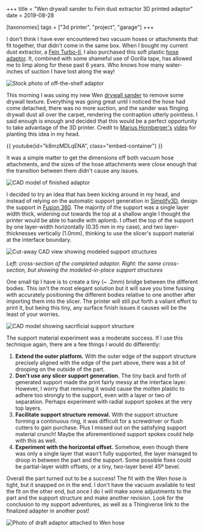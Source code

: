 +++
title = "Wen drywall sander to Fein dust extractor 3D printed adaptor"
date = 2019-08-28

[taxonomies]
tags = ["3d printer", "project", "garage"]
+++

I don't think I have ever encountered two vacuum hoses or attachments that fit together, that didn't come in the same box. When I bought my current dust extractor, a [Fein Turbo-II](https://amzn.to/2MLobD1), I also purchased this soft plastic [hose adaptor](https://amzn.to/2ZzUsPs). It, combined with some shameful use of Gorilla tape, has allowed me to limp along for these past 6 years. Who knows how many water-inches of suction I have lost along the way!

<!-- more -->

![Stock photo of off-the-shelf adaptor](https://i.snap.as/a5wfISP.jpg)

This morning I was using my new Wen [drywall sander](https://amzn.to/2L4tawS) to remove some drywall texture. Everything was going great until I noticed the hose had come detached, there was no more suction, and the sander was flinging drywall dust all over the carpet, rendering the contraption utterly pointless. I said enough is enough and decided that this would be a perfect opportunity to take advantage of the 3D printer. Credit to [Marius Hornberger's](https://www.youtube.com/channel/UCn7lavsPdVGV0qmEEBT6NyA) [video](https://www.youtube.com/watch?v=k8mzMDLqENA) for planting this idea in my head.

{{ youtube(id="k8mzMDLqENA", class="embed-container") }}

It was a simple matter to get the dimensions off both vacuum hose attachments, and the sizes of the hose attachments were close enough that the transition between them didn't cause any issues.

![CAD model of finished adaptor](https://i.snap.as/v40lkxj.jpg)

I decided to try an idea that has been kicking around in my head, and instead of relying on the automatic support generation in [Simplify3D](https://www.simplify3d.com/), design the support in [Fusion 360](https://knowledge.autodesk.com/search-result/caas/sfdcarticles/sfdcarticles/How-to-activate-start-up-or-educational-licensing-for-Fusion-360.html). The majority of the support was a single layer width thick, widening out towards the top at a shallow angle I thought the printer would be able to handle with aplomb. I offset the top of the support by one layer-width horizontally (0.35 mm in my case), and two layer-thicknesses vertically (1.0mm), thinking to use the slicer's support material at the interface boundary.

![Cut-away CAD view showing modeled support structures](https://i.snap.as/2cdq5P4.jpg)

_Left: cross-section of the completed adaptor. Right: the same cross-section, but showing the modeled-in-place support structures_

One small tip I have is to create a tiny (~ .2mm) bridge between the different bodies. This isn't the most elegant solution but it will save you time fussing with accurately positioning the different bodies relative to one another after importing them into the slicer. The printer will still put forth a valiant effort to print it, but being this tiny, any surface finish issues it causes will be the least of your worries.

![CAD model showing sacrificial support structure](https://i.snap.as/X4iZfIl.jpg)

The support material experiment was a moderate success. If I use this technique again, there are a few things I would do differently:

1. **Extend the outer platform.** With the outer edge of the support structure precisely aligned with the edge of the part above, there was a bit of drooping on the outside of the part.
2. **Don't use any slicer support generation.** The tiny back and forth of generated support made the print fairly messy at the interface layer. However, I worry that removing it would cause the molten plastic to adhere too strongly to the support, even with a layer or two of separation. Perhaps experiment with radial support spokes at the very top layers.
3. **Facilitate support structure removal.** With the support structure forming a continuous ring, it was difficult for a screwdriver or flush cutters to gain purchase. Plus I missed out on the satisfying support material crunch! Maybe the aforementioned support spokes could help with this as well.
4. **Experiment with the horizontal offset.** Somehow, even though there was only a single layer that wasn't fully supported, the layer managed to droop in between the part and the support. Some possible fixes could be partial-layer width offsets, or a tiny, two-layer bevel 45º bevel.

Overall the part turned out to be a success! The fit with the Wen hose is tight, but it snapped on in the end. I don't have the vacuum available to test the fit on the other end, but once I do I will make some adjustments to the part and the support structure and make another revision. Look for the conclusion to my support adventures, as well as a Thingiverse link to the finalized adapter in another post!

![Photo of draft adaptor attached to Wen hose](https://i.snap.as/QDRSXO4.jpg)
